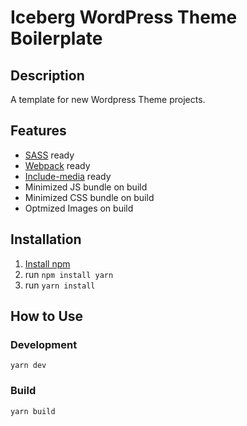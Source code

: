 # Iceberg WordPress Theme Boilerplate

## Description

A template for new Wordpress Theme projects.

## Features

- [SASS](https://sass-lang.com/) ready
- [Webpack](https://webpack.js.org/) ready
- [Include-media](https://github.com/eduardoboucas/include-media) ready
- Minimized JS bundle on build
- Minimized CSS bundle on build
- Optmized Images on build

## Installation

1. [Install npm](https://www.npmjs.com/get-npm)
2. run `npm install yarn`
3. run `yarn install`


## How to Use

### Development 

`yarn dev`

### Build

`yarn build`
